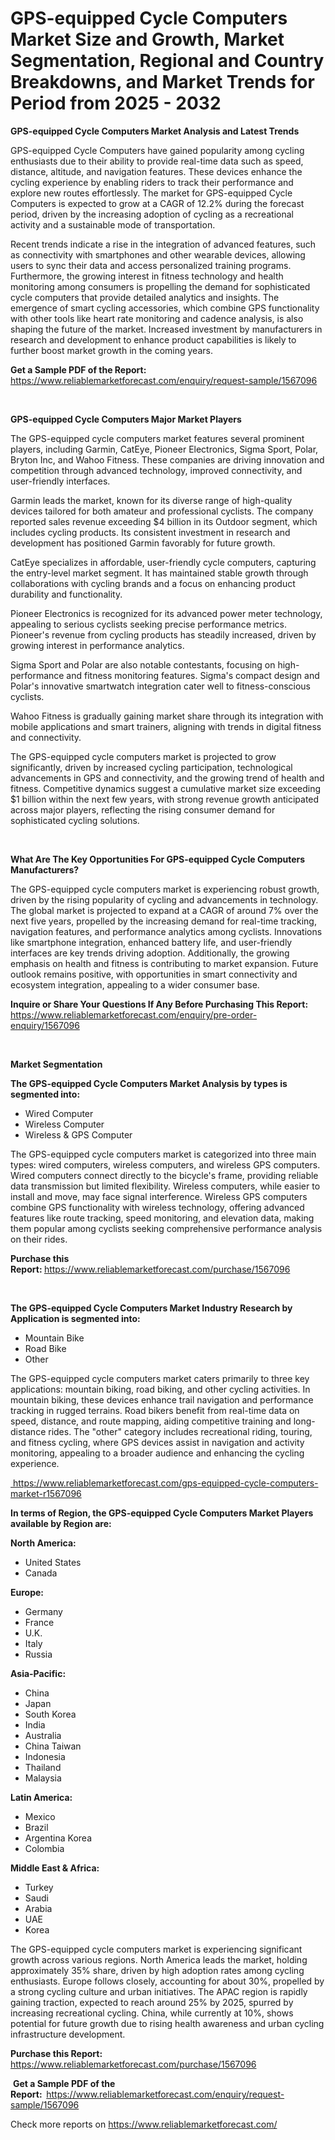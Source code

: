 <p><h1>GPS-equipped Cycle Computers Market Size and Growth, Market Segmentation, Regional and Country Breakdowns, and Market Trends for Period from 2025 -  2032</h1></p><p><strong>GPS-equipped Cycle Computers Market Analysis and Latest Trends</strong></p>
<p><p>GPS-equipped Cycle Computers have gained popularity among cycling enthusiasts due to their ability to provide real-time data such as speed, distance, altitude, and navigation features. These devices enhance the cycling experience by enabling riders to track their performance and explore new routes effortlessly. The market for GPS-equipped Cycle Computers is expected to grow at a CAGR of 12.2% during the forecast period, driven by the increasing adoption of cycling as a recreational activity and a sustainable mode of transportation.</p><p>Recent trends indicate a rise in the integration of advanced features, such as connectivity with smartphones and other wearable devices, allowing users to sync their data and access personalized training programs. Furthermore, the growing interest in fitness technology and health monitoring among consumers is propelling the demand for sophisticated cycle computers that provide detailed analytics and insights. The emergence of smart cycling accessories, which combine GPS functionality with other tools like heart rate monitoring and cadence analysis, is also shaping the future of the market. Increased investment by manufacturers in research and development to enhance product capabilities is likely to further boost market growth in the coming years.</p></p>
<p><strong>Get a Sample PDF of the Report:&nbsp;</strong> <a href="https://www.reliablemarketforecast.com/enquiry/request-sample/1567096?utm_campaign=2783&utm_medium=2&utm_source=Github&utm_content=ia&utm_term=22032025&utm_id=gps-equipped-cycle-computers">https://www.reliablemarketforecast.com/enquiry/request-sample/1567096</a></p>
<p>&nbsp;</p>
<p><strong>GPS-equipped Cycle Computers Major Market Players</strong></p>
<p><p>The GPS-equipped cycle computers market features several prominent players, including Garmin, CatEye, Pioneer Electronics, Sigma Sport, Polar, Bryton Inc, and Wahoo Fitness. These companies are driving innovation and competition through advanced technology, improved connectivity, and user-friendly interfaces.</p><p>Garmin leads the market, known for its diverse range of high-quality devices tailored for both amateur and professional cyclists. The company reported sales revenue exceeding $4 billion in its Outdoor segment, which includes cycling products. Its consistent investment in research and development has positioned Garmin favorably for future growth.</p><p>CatEye specializes in affordable, user-friendly cycle computers, capturing the entry-level market segment. It has maintained stable growth through collaborations with cycling brands and a focus on enhancing product durability and functionality. </p><p>Pioneer Electronics is recognized for its advanced power meter technology, appealing to serious cyclists seeking precise performance metrics. Pioneer's revenue from cycling products has steadily increased, driven by growing interest in performance analytics.</p><p>Sigma Sport and Polar are also notable contestants, focusing on high-performance and fitness monitoring features. Sigma's compact design and Polar's innovative smartwatch integration cater well to fitness-conscious cyclists.</p><p>Wahoo Fitness is gradually gaining market share through its integration with mobile applications and smart trainers, aligning with trends in digital fitness and connectivity. </p><p>The GPS-equipped cycle computers market is projected to grow significantly, driven by increased cycling participation, technological advancements in GPS and connectivity, and the growing trend of health and fitness. Competitive dynamics suggest a cumulative market size exceeding $1 billion within the next few years, with strong revenue growth anticipated across major players, reflecting the rising consumer demand for sophisticated cycling solutions.</p></p>
<p>&nbsp;</p>
<p><strong>What Are The Key Opportunities For GPS-equipped Cycle Computers Manufacturers?</strong></p>
<p><p>The GPS-equipped cycle computers market is experiencing robust growth, driven by the rising popularity of cycling and advancements in technology. The global market is projected to expand at a CAGR of around 7% over the next five years, propelled by the increasing demand for real-time tracking, navigation features, and performance analytics among cyclists. Innovations like smartphone integration, enhanced battery life, and user-friendly interfaces are key trends driving adoption. Additionally, the growing emphasis on health and fitness is contributing to market expansion. Future outlook remains positive, with opportunities in smart connectivity and ecosystem integration, appealing to a wider consumer base.</p></p>
<p><strong>Inquire or Share Your Questions If Any Before Purchasing This Report:</strong> <a href="https://www.reliablemarketforecast.com/enquiry/pre-order-enquiry/1567096?utm_campaign=2783&utm_medium=2&utm_source=Github&utm_content=ia&utm_term=22032025&utm_id=gps-equipped-cycle-computers">https://www.reliablemarketforecast.com/enquiry/pre-order-enquiry/1567096</a></p>
<p>&nbsp;</p>
<p><strong>Market Segmentation</strong></p>
<p><strong>The GPS-equipped Cycle Computers Market Analysis by types is segmented into:</strong></p>
<p><ul><li>Wired Computer</li><li>Wireless Computer</li><li>Wireless & GPS Computer</li></ul></p>
<p><p>The GPS-equipped cycle computers market is categorized into three main types: wired computers, wireless computers, and wireless GPS computers. Wired computers connect directly to the bicycle's frame, providing reliable data transmission but limited flexibility. Wireless computers, while easier to install and move, may face signal interference. Wireless GPS computers combine GPS functionality with wireless technology, offering advanced features like route tracking, speed monitoring, and elevation data, making them popular among cyclists seeking comprehensive performance analysis on their rides.</p></p>
<p><strong>Purchase this Report:&nbsp;</strong><a href="https://www.reliablemarketforecast.com/purchase/1567096?utm_campaign=2783&utm_medium=2&utm_source=Github&utm_content=ia&utm_term=22032025&utm_id=gps-equipped-cycle-computers">https://www.reliablemarketforecast.com/purchase/1567096</a></p>
<p>&nbsp;</p>
<p><strong>The GPS-equipped Cycle Computers Market Industry Research by Application is segmented into:</strong></p>
<p><ul><li>Mountain Bike</li><li>Road Bike</li><li>Other</li></ul></p>
<p><p>The GPS-equipped cycle computers market caters primarily to three key applications: mountain biking, road biking, and other cycling activities. In mountain biking, these devices enhance trail navigation and performance tracking in rugged terrains. Road bikers benefit from real-time data on speed, distance, and route mapping, aiding competitive training and long-distance rides. The "other" category includes recreational riding, touring, and fitness cycling, where GPS devices assist in navigation and activity monitoring, appealing to a broader audience and enhancing the cycling experience.</p></p>
<p><a href="https://www.reliablemarketforecast.com/gps-equipped-cycle-computers-market-r1567096?utm_campaign=2783&utm_medium=2&utm_source=Github&utm_content=ia&utm_term=22032025&utm_id=gps-equipped-cycle-computers">&nbsp;https://www.reliablemarketforecast.com/gps-equipped-cycle-computers-market-r1567096</a></p>
<p><strong>In terms of Region, the GPS-equipped Cycle Computers Market Players available by Region are:</strong></p>
<p>
    <p> <strong> North America: </strong>
        <ul>
            <li>United States</li>
            <li>Canada</li>
        </ul>
        </p> 
    <p> <strong> Europe: </strong>
        <ul>
            <li>Germany</li>
            <li>France</li>
            <li>U.K.</li>
            <li>Italy</li>
            <li>Russia</li>
        </ul>
        </p> 
    <p> <strong> Asia-Pacific: </strong>
        <ul>
            <li>China</li>
            <li>Japan</li>
            <li>South Korea</li>
            <li>India</li>
            <li>Australia</li>
            <li>China Taiwan</li>
            <li>Indonesia</li>
            <li>Thailand</li>
            <li>Malaysia</li>
        </ul>
        </p> 
    <p> <strong> Latin America: </strong>
        <ul>
            <li>Mexico</li>
            <li>Brazil</li>
            <li>Argentina Korea</li>
            <li>Colombia</li>
        </ul>
        </p> 
    <p> <strong> Middle East & Africa: </strong>
        <ul>
            <li>Turkey</li>
            <li>Saudi</li>
            <li>Arabia</li>
            <li>UAE</li>
            <li>Korea</li>
        </ul>
    </p>
    </p>
<p><p>The GPS-equipped cycle computers market is experiencing significant growth across various regions. North America leads the market, holding approximately 35% share, driven by high adoption rates among cycling enthusiasts. Europe follows closely, accounting for about 30%, propelled by a strong cycling culture and urban initiatives. The APAC region is rapidly gaining traction, expected to reach around 25% by 2025, spurred by increasing recreational cycling. China, while currently at 10%, shows potential for future growth due to rising health awareness and urban cycling infrastructure development.</p></p>
<p><strong>Purchase this Report: </strong><a href="https://www.reliablemarketforecast.com/purchase/1567096?utm_campaign=2783&utm_medium=2&utm_source=Github&utm_content=ia&utm_term=22032025&utm_id=gps-equipped-cycle-computers">https://www.reliablemarketforecast.com/purchase/1567096</a></p>
<p>&nbsp;<strong>Get a Sample PDF of the Report:&nbsp;&nbsp;</strong><a href="https://www.reliablemarketforecast.com/enquiry/request-sample/1567096?utm_campaign=2783&utm_medium=2&utm_source=Github&utm_content=ia&utm_term=22032025&utm_id=gps-equipped-cycle-computers">https://www.reliablemarketforecast.com/enquiry/request-sample/1567096</a></p>
<p><strong></strong></p>
<p>Check more reports on <a href="https://www.reliablemarketforecast.com/?utm_campaign=2783&utm_medium=2&utm_source=Github&utm_content=ia&utm_term=22032025&utm_id=gps-equipped-cycle-computers">https://www.reliablemarketforecast.com/</a></p>